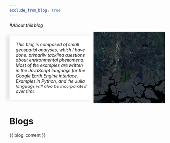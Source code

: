```yaml
---
exclude_from_blog: true
---
```


#*About this blog*
<div class="container">
  <div class="text-left">
  <i>  This blog is composed of small geospatial analyses, which I have done, primarily tackling questions about environmental phenomena. Most of the examples are written in the JavaScript language for the Google Earth Engine interface. Examples in Python, and the Julia language will also be incorporated over time.</i>
  </div>
  <div class="image-right">
    <img src="posts/img/cropped-david.jpg" alt="Centered Image">
  </div>
</div>

<style>
  .container {
    display: flex;
    align-items: center;
    justify-content: space-between;
  }

  .text-left {
    flex: 1;
    background-color: white;
    padding: 20px;
    box-shadow: -10px 0px 10px rgba(0, 0, 0, 0.1); /* Add a shade effect to the left */
  }

  .image-right {
    flex: 1;
    text-align: right;
  }
</style>

# Blogs

{{ blog_content }}